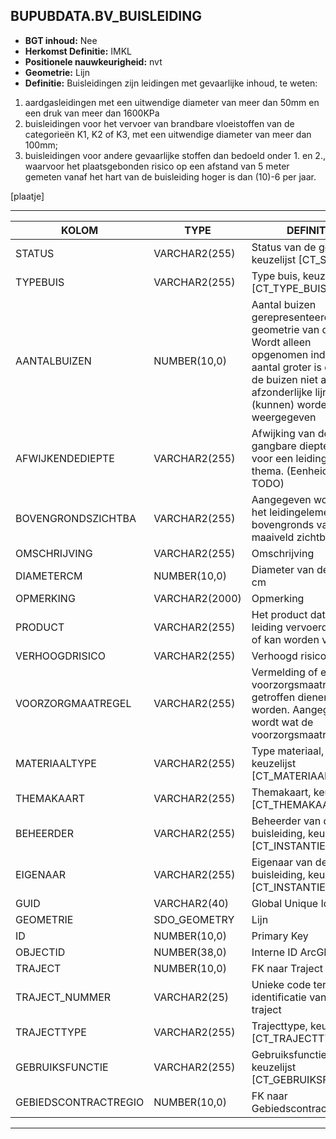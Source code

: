 ﻿## BUPUBDATA.BV_BUISLEIDING


* __BGT inhoud:__ Nee
* __Herkomst Definitie:__ IMKL
* __Positionele nauwkeurigheid:__ nvt
* __Geometrie:__ Lijn
* __Definitie:__ Buisleidingen zijn leidingen met gevaarlijke inhoud, te weten:
1. aardgasleidingen met een uitwendige diameter van meer dan 50mm en een druk van meer dan 1600KPa
2. buisleidingen voor het vervoer van brandbare vloeistoffen van de categorieën K1, K2 of K3, met een uitwendige diameter van meer dan 100mm;
3. buisleidingen voor andere gevaarlijke stoffen dan bedoeld onder 1. en 2., waarvoor het plaatsgebonden risico op een afstand van 5 meter gemeten vanaf het hart van de buisleiding hoger is dan (10)-6 per jaar.

[plaatje]

***

|KOLOM                           	|TYPE          	|DEFINITIE|
|------                          	|----          	|-----    |
|STATUS                          	|VARCHAR2(255) 	|Status van de gegevens, keuzelijst [CT_STATUS]|
|TYPEBUIS                        	|VARCHAR2(255) 	|Type buis, keuzelijst [CT_TYPE_BUIS]|
|AANTALBUIZEN                    	|NUMBER(10,0)  	|Aantal buizen gerepresenteerd door de geometrie van dit object. Wordt alleen opgenomen indien het aantal groter is dan 1 en de buizen niet als afzonderlijke lijnen (kunnen) worden weergegeven|
|AFWIJKENDEDIEPTE                	|VARCHAR2(255) 	|Afwijking van de gangbare dieptelegging voor een leiding van dit thema. (Eenheid cm? TODO)|
|BOVENGRONDSZICHTBA              	|VARCHAR2(255) 	|Aangegeven wordt of het leidingelement bovengronds vanaf het maaiveld zichtbaar is.|
|OMSCHRIJVING                    	|VARCHAR2(255) 	|Omschrijving|
|DIAMETERCM                      	|NUMBER(10,0)  	|Diameter van de buis in cm|
|OPMERKING                       	|VARCHAR2(2000)	|Opmerking|
|PRODUCT                         	|VARCHAR2(255) 	|Het product dat door de leiding vervoerd wordt of kan worden vervoerd|
|VERHOOGDRISICO                  	|VARCHAR2(255) 	|Verhoogd risico: Ja/Nee|
|VOORZORGMAATREGEL               	|VARCHAR2(255) 	|Vermelding of er voorzorgsmaatregelen getroffen dienen te worden. Aangegeven wordt wat de voorzorgsmaatregel is|
|MATERIAALTYPE                   	|VARCHAR2(255)  |Type materiaal, keuzelijst [CT_MATERIAALTYPE]|
|THEMAKAART                      	|VARCHAR2(255) 	|Themakaart, keuzelijst [CT_THEMAKAART]|
|BEHEERDER                       	|VARCHAR2(255) 	|Beheerder van de buisleiding, keuzelijst [CT_INSTANTIE]|
|EIGENAAR                        	|VARCHAR2(255) 	|Eigenaar van de buisleiding, keuzelijst [CT_INSTANTIE]|
|GUID                            	|VARCHAR2(40)  	|Global Unique Identifier|
|GEOMETRIE                       	|SDO_GEOMETRY  	|Lijn|
|ID                              	|NUMBER(10,0)  	|Primary Key|
|OBJECTID                        	|NUMBER(38,0)   |Interne ID ArcGIS|
|TRAJECT                         	|NUMBER(10,0)  	|FK naar Traject|
|TRAJECT_NUMMER                    	|VARCHAR2(25)  	|Unieke code ter identificatie van een traject|
|TRAJECTTYPE                     	|VARCHAR2(255)	|Trajecttype, keuzelijst [CT_TRAJECTTYPE]|
|GEBRUIKSFUNCTIE					|VARCHAR2(255)	|Gebruiksfunctie, keuzelijst [CT_GEBRUIKSFUNCTIE]|
|GEBIEDSCONTRACTREGIO            	|NUMBER(10,0)  	|FK naar Gebiedscontractregio|
    


***
